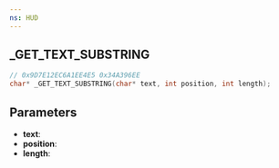 ```yaml
---
ns: HUD
---
```

## _GET_TEXT_SUBSTRING

```c
// 0x9D7E12EC6A1EE4E5 0x34A396EE
char* _GET_TEXT_SUBSTRING(char* text, int position, int length);
```

## Parameters
* **text**:
* **position**:
* **length**:

